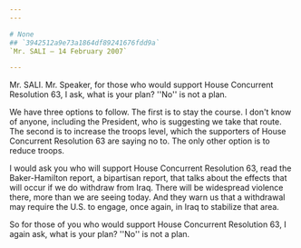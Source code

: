 ```yaml
---
---

# None
## `3942512a9e73a1864df89241676fdd9a`
`Mr. SALI — 14 February 2007`

---
```



Mr. SALI. Mr. Speaker, for those who would support House Concurrent 
Resolution 63, I ask, what is your plan? ''No'' is not a plan.

We have three options to follow. The first is to stay the course. I 
don't know of anyone, including the President, who is suggesting we 
take that route. The second is to increase the troops level, which the 
supporters of House Concurrent Resolution 63 are saying no to. The only 
other option is to reduce troops.

I would ask you who will support House Concurrent Resolution 63, read 
the Baker-Hamilton report, a bipartisan report, that talks about the 
effects that will occur if we do withdraw from Iraq. There will be 
widespread violence there, more than we are seeing today. And they warn 
us that a withdrawal may require the U.S. to engage, once again, in 
Iraq to stabilize that area.

So for those of you who would support House Concurrent Resolution 63, 
I again ask, what is your plan? ''No'' is not a plan.
